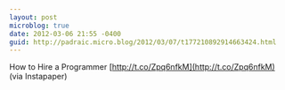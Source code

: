 ```yaml
---
layout: post
microblog: true
date: 2012-03-06 21:55 -0400
guid: http://padraic.micro.blog/2012/03/07/t177210892914663424.html
---
```

How to Hire a Programmer [http://t.co/Zpq6nfkM](http://t.co/Zpq6nfkM) (via Instapaper)
